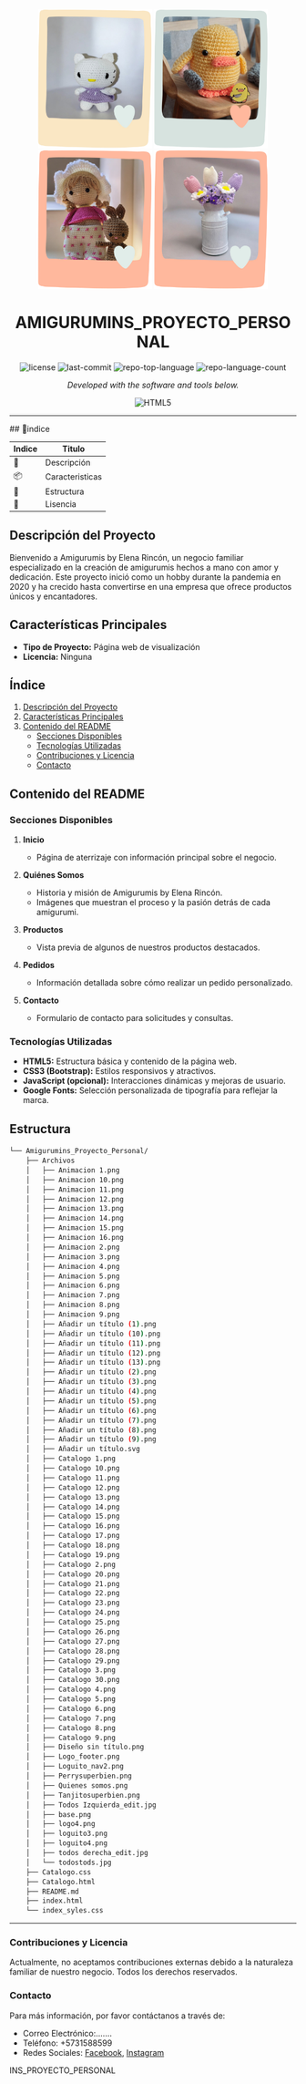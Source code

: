

<p  align="center">  <img  src="./Archivos/Añadir un título (2).png"  width="200"  />   <img  src="./Archivos/Añadir un título (3).png"  width="200"  /> <img  src="./Archivos/Añadir un título (4).png"  width="200"  /> <img  src="./Archivos/Añadir un título (12).png"  width="200"  /></p>  
<p  align="center">  <h1  align="center">AMIGURUMINS_PROYECTO_PERSONAL</h1>  </p>

   <p align="center">
	<img src="https://img.shields.io/github/license/AlejandroRinconPerez/CV-Practica?style=flat&color=0080ff" alt="license">
	<img src="https://img.shields.io/github/last-commit/AlejandroRinconPerez/CV-Practica?style=flat&logo=git&logoColor=white&color=0080ff" alt="last-commit">
	<img src="https://img.shields.io/github/languages/top/AlejandroRinconPerez/CV-Practica?style=flat&color=0080ff" alt="repo-top-language">
	<img src="https://img.shields.io/github/languages/count/AlejandroRinconPerez/CV-Practica?style=flat&color=0080ff" alt="repo-language-count">
<p>
<p align="center">
		<em>Developed with the software and tools below.</em>
</p>
<p align="center">
	<img src="https://img.shields.io/badge/HTML5-E34F26.svg?style=flat&logo=HTML5&logoColor=white" alt="HTML5">
</p>
<hr>
##  🔗indice

| Indice | Titulo  |
|--|--|
| 📍 | Descripción |
| 📦 | Caracteristicas |
| 🧩 | Estructura |
| 🤝 |Lisencia |



## Descripción del Proyecto
Bienvenido a Amigurumis by Elena Rincón, un negocio familiar especializado en la creación de amigurumis hechos a mano con amor y dedicación. Este proyecto inició como un hobby durante la pandemia en 2020 y ha crecido hasta convertirse en una empresa que ofrece productos únicos y encantadores.

## Características Principales
- **Tipo de Proyecto:** Página web de visualización
- **Licencia:** Ninguna

## Índice

1. [Descripción del Proyecto](#descripción-del-proyecto)
2. [Características Principales](#características-principales)
3. [Contenido del README](#contenido-del-readme)
   - [Secciones Disponibles](#secciones-disponibles)
   - [Tecnologías Utilizadas](#tecnologías-utilizadas)
   - [Contribuciones y Licencia](#contribuciones-y-licencia)
   - [Contacto](#contacto)

## Contenido del README


### Secciones Disponibles

1. **Inicio**
   - Página de aterrizaje con información principal sobre el negocio.

2. **Quiénes Somos**
   - Historia y misión de Amigurumis by Elena Rincón.
   - Imágenes que muestran el proceso y la pasión detrás de cada amigurumi.

3. **Productos**
   - Vista previa de algunos de nuestros productos destacados.

4. **Pedidos**
   - Información detallada sobre cómo realizar un pedido personalizado.

5. **Contacto**
   - Formulario de contacto para solicitudes y consultas.

### Tecnologías Utilizadas
- **HTML5:** Estructura básica y contenido de la página web.
- **CSS3 (Bootstrap):** Estilos responsivos y atractivos.
- **JavaScript (opcional):** Interacciones dinámicas y mejoras de usuario.
- **Google Fonts:** Selección personalizada de tipografía para reflejar la marca.

## Estructura 
```sh
└── Amigurumins_Proyecto_Personal/
    ├── Archivos
    │   ├── Animacion 1.png
    │   ├── Animacion 10.png
    │   ├── Animacion 11.png
    │   ├── Animacion 12.png
    │   ├── Animacion 13.png
    │   ├── Animacion 14.png
    │   ├── Animacion 15.png
    │   ├── Animacion 16.png
    │   ├── Animacion 2.png
    │   ├── Animacion 3.png
    │   ├── Animacion 4.png
    │   ├── Animacion 5.png
    │   ├── Animacion 6.png
    │   ├── Animacion 7.png
    │   ├── Animacion 8.png
    │   ├── Animacion 9.png
    │   ├── Añadir un título (1).png
    │   ├── Añadir un título (10).png
    │   ├── Añadir un título (11).png
    │   ├── Añadir un título (12).png
    │   ├── Añadir un título (13).png
    │   ├── Añadir un título (2).png
    │   ├── Añadir un título (3).png
    │   ├── Añadir un título (4).png
    │   ├── Añadir un título (5).png
    │   ├── Añadir un título (6).png
    │   ├── Añadir un título (7).png
    │   ├── Añadir un título (8).png
    │   ├── Añadir un título (9).png
    │   ├── Añadir un título.svg
    │   ├── Catalogo 1.png
    │   ├── Catalogo 10.png
    │   ├── Catalogo 11.png
    │   ├── Catalogo 12.png
    │   ├── Catalogo 13.png
    │   ├── Catalogo 14.png
    │   ├── Catalogo 15.png
    │   ├── Catalogo 16.png
    │   ├── Catalogo 17.png
    │   ├── Catalogo 18.png
    │   ├── Catalogo 19.png
    │   ├── Catalogo 2.png
    │   ├── Catalogo 20.png
    │   ├── Catalogo 21.png
    │   ├── Catalogo 22.png
    │   ├── Catalogo 23.png
    │   ├── Catalogo 24.png
    │   ├── Catalogo 25.png
    │   ├── Catalogo 26.png
    │   ├── Catalogo 27.png
    │   ├── Catalogo 28.png
    │   ├── Catalogo 29.png
    │   ├── Catalogo 3.png
    │   ├── Catalogo 30.png
    │   ├── Catalogo 4.png
    │   ├── Catalogo 5.png
    │   ├── Catalogo 6.png
    │   ├── Catalogo 7.png
    │   ├── Catalogo 8.png
    │   ├── Catalogo 9.png
    │   ├── Diseño sin título.png
    │   ├── Logo_footer.png
    │   ├── Loguito_nav2.png
    │   ├── Perrysuperbien.png
    │   ├── Quienes somos.png
    │   ├── Tanjitosuperbien.png
    │   ├── Todos Izquierda_edit.jpg
    │   ├── base.png
    │   ├── logo4.png
    │   ├── loguito3.png
    │   ├── loguito4.png
    │   ├── todos derecha_edit.jpg
    │   └── todostods.jpg
    ├── Catalogo.css
    ├── Catalogo.html
    ├── README.md
    ├── index.html
    └── index_syles.css
```

---








### Contribuciones y Licencia
Actualmente, no aceptamos contribuciones externas debido a la naturaleza familiar de nuestro negocio. Todos los derechos reservados.

### Contacto
Para más información, por favor contáctanos a través de:
- Correo Electrónico:.......
- Teléfono: +5731588599
- Redes Sociales: [Facebook](https://www.facebook.com/amigurumisbyelenarincon), [Instagram](https://www.instagram.com/amigurumisbyelenarincon)

INS_PROYECTO_PERSONAL</h1>  </p>
